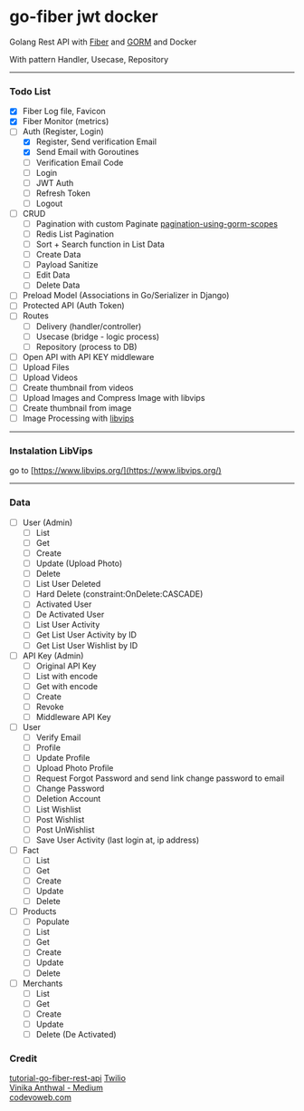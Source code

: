 # go-fiber jwt docker

Golang Rest API with [Fiber](https://github.com/gofiber/fiber) and [GORM](https://github.com/go-gorm/gorm) and Docker

With pattern Handler, Usecase, Repository

---

### Todo List

- [x] Fiber Log file, Favicon
- [x] Fiber Monitor (metrics)
- [ ] Auth (Register, Login)
  - [x] Register, Send verification Email
  - [x] Send Email with Goroutines
  - [ ] Verification Email Code
  - [ ] Login
  - [ ] JWT Auth
  - [ ] Refresh Token
  - [ ] Logout
- [ ] CRUD
  - [ ] Pagination with custom Paginate [pagination-using-gorm-scopes](https://dev.to/rafaelgfirmino/pagination-using-gorm-scopes-3k5f)
  - [ ] Redis List Pagination
  - [ ] Sort + Search function in List Data
  - [ ] Create Data
  - [ ] Payload Sanitize
  - [ ] Edit Data
  - [ ] Delete Data
- [ ] Preload Model (Associations in Go/Serializer in Django)
- [ ] Protected API (Auth Token)
- [ ] Routes
  - [ ] Delivery (handler/controller)
  - [ ] Usecase (bridge - logic process)
  - [ ] Repository (process to DB)
- [ ] Open API with API KEY middleware
- [ ] Upload Files
- [ ] Upload Videos
- [ ] Create thumbnail from videos
- [ ] Upload Images and Compress Image with libvips
- [ ] Create thumbnail from image
- [ ] Image Processing with [libvips](https://www.libvips.org/)

---

### Instalation LibVips

go to [https://www.libvips.org/](https://www.libvips.org/)

---

### Data

- [ ] User (Admin)
  - [ ] List
  - [ ] Get
  - [ ] Create
  - [ ] Update (Upload Photo)
  - [ ] Delete
  - [ ] List User Deleted
  - [ ] Hard Delete (constraint:OnDelete:CASCADE)
  - [ ] Activated User
  - [ ] De Activated User
  - [ ] List User Activity
  - [ ] Get List User Activity by ID
  - [ ] Get List User Wishlist by ID
- [ ] API Key (Admin)
  - [ ] Original API Key
  - [ ] List with encode
  - [ ] Get with encode
  - [ ] Create
  - [ ] Revoke
  - [ ] Middleware API Key
- [ ] User
  - [ ] Verify Email
  - [ ] Profile
  - [ ] Update Profile
  - [ ] Upload Photo Profile
  - [ ] Request Forgot Password and send link change password to email
  - [ ] Change Password
  - [ ] Deletion Account
  - [ ] List Wishlist
  - [ ] Post Wishlist
  - [ ] Post UnWishlist
  - [ ] Save User Activity (last login at, ip address)
- [ ] Fact
  - [ ] List
  - [ ] Get
  - [ ] Create
  - [ ] Update
  - [ ] Delete
- [ ] Products
  - [ ] Populate
  - [ ] List
  - [ ] Get
  - [ ] Create
  - [ ] Update
  - [ ] Delete
- [ ] Merchants
  - [ ] List
  - [ ] Get
  - [ ] Create
  - [ ] Update
  - [ ] Delete (De Activated)

### Credit
[tutorial-go-fiber-rest-api](https://github.com/koddr/tutorial-go-fiber-rest-api)
[Twilio](https://www.twilio.com/blog/build-restful-api-using-golang-and-gin)  
[Vinika Anthwal - Medium](https://medium.com/@22vinikaanthwal/register-login-api-with-jwt-authentication-in-golang-gin-740633e5707b)  
[codevoweb.com](https://codevoweb.com/how-to-properly-use-jwt-for-authentication-in-golang/)